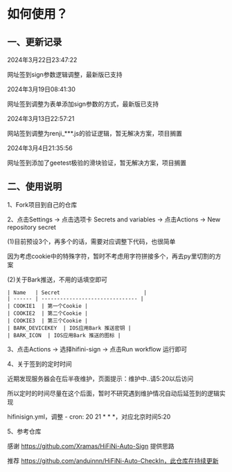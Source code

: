 # 如何使用？ 
## 一、更新记录

2024年3月22日23:47:22

网址签到sign参数逻辑调整，最新版已支持

2024年3月19日08:41:30

网址签到调整为表单添加sign参数的方式，最新版已支持

2024年3月13日22:57:21

网站签到调整为renji_***.js的验证逻辑，暂无解决方案，项目搁置

2024年3月4日21:35:56

网址签到添加了geetest极验的滑块验证，暂无解决方案，项目搁置

## 二、使用说明

1、Fork项目到自己的仓库

2、点击Settings -> 点击选项卡 Secrets and variables -> 点击Actions -> New repository secret

(1)目前预设3个，再多个的话，需要对应调整下代码，也很简单

因为考虑cookie中的特殊字符，暂时不考虑用字符拼接多个，再去py里切割的方案

(2)关于Bark推送，不用的话填空即可


    | Name   | Secret                           |
    | ------ | ------------------------------- |
    | COOKIE1  | 第一个Cookie |
    | COOKIE2  | 第二个Cookie |
    | COOKIE3  | 第三个Cookie |
    | BARK_DEVICEKEY  | IOS应用Bark 推送密钥 |
    | BARK_ICON  | IOS应用Bark 推送的图标 |

3、点击Actions -> 选择hifini-sign -> 点击Run workflow 运行即可

4、关于签到的定时时间

近期发现服务器会在后半夜维护，页面提示：维护中..请5:20以后访问

所以定时的时间尽量在这个后面，暂时不研究遇到维护情况自动后延签到的逻辑实现

hifinisign.yml，调整 \- cron: 20 21 * * *，对应北京时间5:20

5、参考仓库

感谢 https://github.com/Xramas/HiFiNi-Auto-Sign 提供思路

推荐 https://github.com/anduinnn/HiFiNi-Auto-CheckIn，此仓库在持续更新
